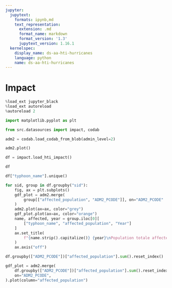 ```yaml
---
jupyter:
  jupytext:
    formats: ipynb,md
    text_representation:
      extension: .md
      format_name: markdown
      format_version: '1.3'
      jupytext_version: 1.16.1
  kernelspec:
    display_name: ds-aa-hti-hurricanes
    language: python
    name: ds-aa-hti-hurricanes
---
```


# Impact

```python
%load_ext jupyter_black
%load_ext autoreload
%autoreload 2
```

```python
import matplotlib.pyplot as plt

from src.datasources import impact, codab
```

```python
adm2 = codab.load_codab_from_blob(admin_level=2)
```

```python
adm2.plot()
```

```python
df = impact.load_hti_impact()
```

```python
df
```

```python
df["typhoon_name"].unique()
```

```python
for sid, group in df.groupby("sid"):
    fig, ax = plt.subplots()
    gdf_plot = adm2.merge(
        group[["affected_population", "ADM2_PCODE"]], on="ADM2_PCODE"
    )
    adm2.plot(ax=ax, color="grey")
    gdf_plot.plot(ax=ax, color="orange")
    name, affected, year = group.iloc[0][
        ["typhoon_name", "affected_population", "Year"]
    ]
    ax.set_title(
        f"{name.strip().capitalize()} {year}\nPopulation totale affectée: {affected:,.0f}"
    )
    ax.axis("off")
```

```python
df.groupby(["ADM2_PCODE"])["affected_population"].sum().reset_index()
```

```python
gdf_plot = adm2.merge(
    df.groupby(["ADM2_PCODE"])["affected_population"].sum().reset_index(),
    on="ADM2_PCODE",
).plot(column="affected_population")
```

```python

```
